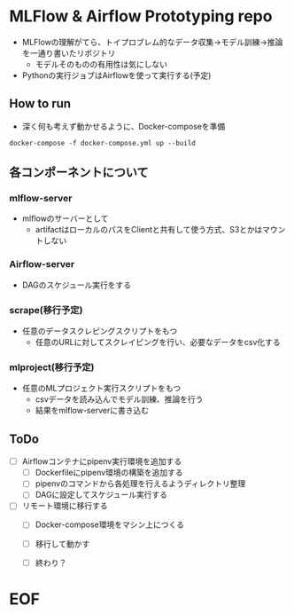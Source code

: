 # MLFlow & Airflow Prototyping repo
* MLFlowの理解がてら、トイプロブレム的なデータ収集->モデル訓練->推論を一通り書いたリポジトリ
  * モデルそのものの有用性は気にしない
* Pythonの実行ジョブはAirflowを使って実行する(予定)

## How to run
* 深く何も考えず動かせるように、Docker-composeを準備
```
docker-compose -f docker-compose.yml up --build
```

## 各コンポーネントについて

### mlflow-server
* mlflowのサーバーとして
  * artifactはローカルのパスをClientと共有して使う方式、S3とかはマウントしない

### Airflow-server
* DAGのスケジュール実行をする

### scrape(移行予定)
* 任意のデータスクレピングスクリプトをもつ
  * 任意のURLに対してスクレイピングを行い、必要なデータをcsv化する

### mlproject(移行予定)
* 任意のMLプロジェクト実行スクリプトをもつ
  * csvデータを読み込んでモデル訓練、推論を行う
  * 結果をmlflow-serverに書き込む


## ToDo

- [ ] Airflowコンテナにpipenv実行環境を追加する
  - [ ] Dockerfileにpipenv環境の構築を追加する
  - [ ] pipenvのコマンドから各処理を行えるようディレクトリ整理
  - [ ] DAGに設定してスケジュール実行する
- [ ] リモート環境に移行する
  - [ ] Docker-compose環境をマシン上につくる
  - [ ] 移行して動かす
  - [ ] 終わり？


# EOF